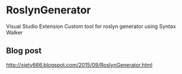 # RoslynGenerator
Visual Studio Extension Custom tool for roslyn generator using Syntax Walker

## Blog post
http://xiety666.blogspot.com/2015/09/RoslynGenerator.html
